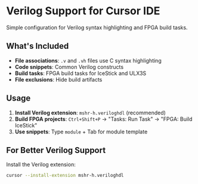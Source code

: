 # Verilog Support for Cursor IDE

Simple configuration for Verilog syntax highlighting and FPGA build tasks.

## What's Included

- **File associations**: `.v` and `.vh` files use C syntax highlighting
- **Code snippets**: Common Verilog constructs
- **Build tasks**: FPGA build tasks for IceStick and ULX3S
- **File exclusions**: Hide build artifacts

## Usage

1. **Install Verilog extension**: `mshr-h.veriloghdl` (recommended)
2. **Build FPGA projects**: `Ctrl+Shift+P` → "Tasks: Run Task" → "FPGA: Build IceStick"
3. **Use snippets**: Type `module` + Tab for module template

## For Better Verilog Support

Install the Verilog extension:
```bash
cursor --install-extension mshr-h.veriloghdl
```
